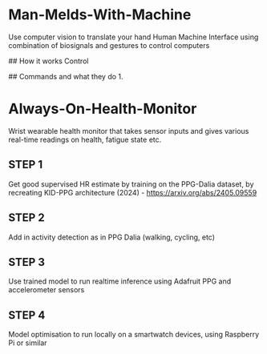 # Man-Melds-With-Machine

Use computer vision to translate your hand 
Human Machine Interface using combination of biosignals and gestures to control computers

## How it works
Control

## Commands and what they do
1. 

# Always-On-Health-Monitor
Wrist wearable health monitor that takes sensor inputs and gives various real-time readings on health, fatigue state etc.

## STEP 1
Get good supervised HR estimate by training on the PPG-Dalia dataset, by recreating KID-PPG architecture (2024) - https://arxiv.org/abs/2405.09559

## STEP 2
Add in activity detection as in PPG Dalia (walking, cycling, etc)

## STEP 3
Use trained model to run realtime inference using Adafruit PPG and accelerometer sensors

## STEP 4
Model optimisation to run locally on a smartwatch devices, using Raspberry Pi or similar
